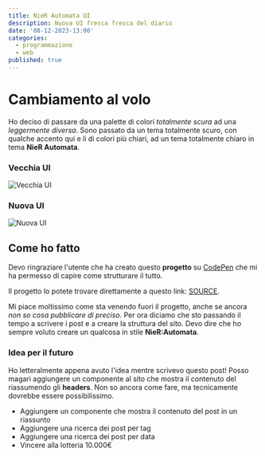 ```yaml
---
title: NieR Automata UI
description: Nuova UI fresca fresca del diario
date: '08-12-2023-13:00'
categories:
  - programmazione
  - web
published: true
---
```


# Cambiamento al volo

Ho deciso di passare da una palette di colori _totalmente scura_ ad una _leggermente diversa_. Sono passato da un tema totalmente scuro, con qualche accento qui e li di colori più chiari, ad un tema totalmente chiaro in tema **NieR Automata**.

### Vecchia UI

![Vecchia UI](../images/dark1.png)

### Nuova UI

![Nuova UI](../images/nierui.png)

## Come ho fatto

Devo ringraziare l'utente che ha creato questo **progetto** su [CodePen](https://www.codepen.io) che mi ha permesso di capire come strutturare il tutto.

Il progetto lo potete trovare direttamente a questo link: [SOURCE](https://codepen.io/levise/pen/vMzEwr).

Mi piace moltissimo come sta venendo fuori il progetto, anche se ancora _non so cosa pubblicare di preciso_. Per ora diciamo che sto passando il tempo a scrivere i post e a creare la struttura del sito. Devo dire che ho sempre voluto creare un qualcosa in stile **NieR:Automata**.

### Idea per il futuro

Ho letteralmente appena avuto l'idea mentre scrivevo questo post! Posso magari aggiungere un componente al sito che mostra il contenuto del riassumendo gli **headers**. Non so ancora come fare, ma tecnicamente dovrebbe essere possibilissimo.

- Aggiungere un componente che mostra il contenuto del post in un riassunto
- Aggiungere una ricerca dei post per tag
- Aggiungere una ricerca dei post per data
- Vincere alla lotteria 10.000€
